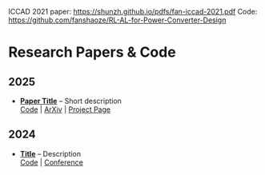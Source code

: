 
ICCAD 2021 paper: https://shunzh.github.io/pdfs/fan-iccad-2021.pdf
Code: https://github.com/fanshaoze/RL-AL-for-Power-Converter-Design


# Research Papers & Code

## 2025

- **[Paper Title](link_to_paper)** – Short description  
  [Code](link_to_code) | [ArXiv](link) | [Project Page](link)

## 2024

- **[Title](link)** – Description  
  [Code](link) | [Conference](link)


